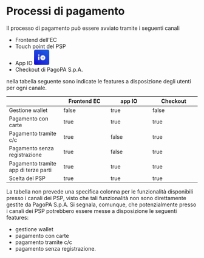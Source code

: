 # Processi di pagamento

Il processo di pagamento può essere avviato tramite i seguenti canali

* Frontend dell'EC
* Touch point del PSP
* App IO <img src="../../.gitbook/assets/image (4).png" alt="" data-size="line">
* Checkout di PagoPA S.p.A.

nella tabella seguente sono indicate le features a disposizione degli utenti per ogni canale.

<table><thead><tr><th width="166"> </th><th width="150" data-type="checkbox">Frontend EC</th><th width="150" data-type="checkbox">app IO</th><th width="150" data-type="checkbox">Checkout</th></tr></thead><tbody><tr><td>Gestione wallet</td><td>false</td><td>true</td><td>false</td></tr><tr><td>Pagamento con carte</td><td>true</td><td>true</td><td>true</td></tr><tr><td>Pagamento tramite c/c</td><td>true</td><td>false</td><td>true</td></tr><tr><td>Pagamento senza registrazione</td><td>true</td><td>false</td><td>true</td></tr><tr><td>Pagamento tramite app di terze parti</td><td>true</td><td>true</td><td>true</td></tr><tr><td>Scelta del PSP</td><td>true</td><td>true</td><td>true</td></tr></tbody></table>

La tabella non prevede una specifica colonna per le funzionalità disponibili presso i canali dei PSP, visto che tali funzionalità non sono direttamente gestite da PagoPA S.p.A. Si segnala, comunque, che potenzialmente presso i canali dei PSP potrebbero essere messe a disposizione le seguenti features:

* gestione wallet
* pagamento con carte
* pagamento tramite c/c
* pagamento senza registrazione.
